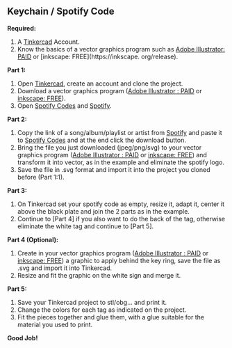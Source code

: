 ## Keychain / Spotify Code

**Required:**

1. A [Tinkercad](https://www.tinkercad.com/) Account.
2. Know the basics of a vector graphics program such as [Adobe Illustrator: PAID](https://www.adobe.com/it/products/illustrator.html) or [inkscape: FREE](https://inkscape. org/release).


**Part 1:**

1. Open [Tinkercad](https://www.tinkercad.com/things/8rgx9zWSMcN?sharecode=LkHbbkmANtvtzAyHInHhswWZ7F1XJn0p6cH9i1ZOKFY), create an account and clone the project.
2. Download a vector graphics program ([Adobe Illustrator : PAID](https://www.adobe.com/it/products/illustrator.html) or [inkscape: FREE](https://inkscape.org/release)).
3. Open [Spotify Codes](https://spotifycodes.com/) and [Spotify](https://open.spotify.com/).

**Part 2:**

1. Copy the link of a song/album/playlist or artist from [Spotify](https://open.spotify.com/) and paste it to [Spotify Codes](https://spotifycodes.com/) and at the end click the download button.
2. Bring the file you just downloaded (jpeg/png/svg) to your vector graphics program ([Adobe Illustrator : PAID](https://www.adobe.com/it/products/illustrator.html) or [inkscape: FREE](https://inkscape.org/release)) and transform it into vector, as in the example and eliminate the spotify logo.
3. Save the file in .svg format and import it into the project you cloned before (Part 1:1).

**Part 3:**

1. On Tinkercad set your spotify code as empty, resize it, adapt it, center it above the black plate and join the 2 parts as in the example.
2. Continue to [Part 4] if you also want to do the back of the tag, otherwise eliminate the white tag and continue to [Part 5].

**Part 4 (Optional):**

1. Create in your vector graphics program ([Adobe Illustrator : PAID](https://www.adobe.com/it/products/illustrator.html) or [inkscape: FREE](https://inkscape.org/release)) a graphic to apply behind the key ring, save the file as .svg and import it into Tinkercad.
2. Resize and fit the graphic on the white sign and merge it.

**Part 5:**

1. Save your Tinkercad project to stl/obg... and print it.
2. Change the colors for each tag as indicated on the project.
3. Fit the pieces together and glue them, with a glue suitable for the material you used to print.

**Good Job!**
